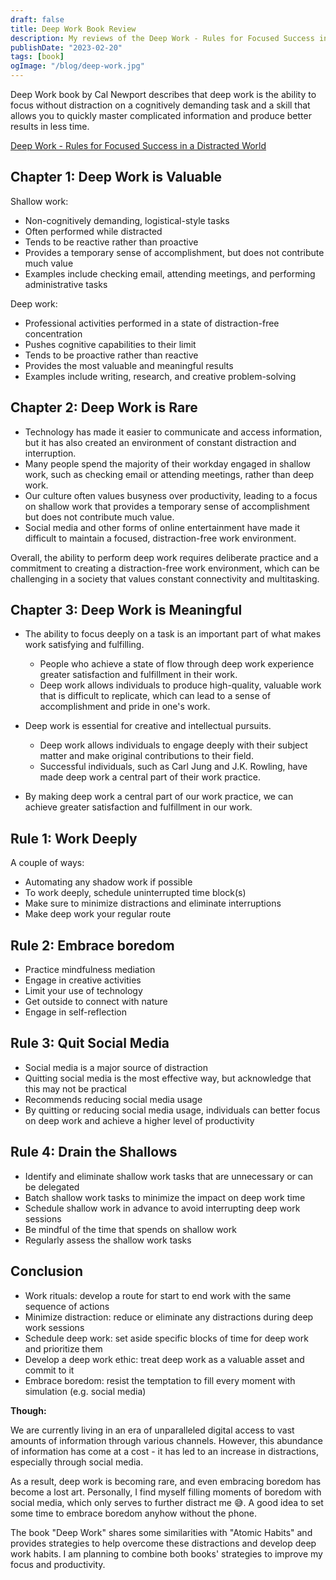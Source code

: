 ```yaml
---
draft: false
title: Deep Work Book Review
description: My reviews of the Deep Work - Rules for Focused Success in a Distracted World book by Cal Newport
publishDate: "2023-02-20"
tags: [book]
ogImage: "/blog/deep-work.jpg"
---
```


<!-- ![Deep Work](/blog/deep-work.jpg) -->

Deep Work book by Cal Newport describes that deep work is the ability to focus without distraction on a cognitively demanding task and a skill that allows you to quickly master complicated information and produce better results in less time.

[Deep Work - Rules for Focused Success in a Distracted World](https://www.calnewport.com/books/deep-work/)

## Chapter 1: Deep Work is Valuable

Shallow work:

- Non-cognitively demanding, logistical-style tasks
- Often performed while distracted
- Tends to be reactive rather than proactive
- Provides a temporary sense of accomplishment, but does not contribute much value
- Examples include checking email, attending meetings, and performing administrative tasks

Deep work:

- Professional activities performed in a state of distraction-free concentration
- Pushes cognitive capabilities to their limit
- Tends to be proactive rather than reactive
- Provides the most valuable and meaningful results
- Examples include writing, research, and creative problem-solving

## Chapter 2: Deep Work is Rare

- Technology has made it easier to communicate and access information, but it has also created an environment of constant distraction and interruption.
- Many people spend the majority of their workday engaged in shallow work, such as checking email or attending meetings, rather than deep work.
- Our culture often values busyness over productivity, leading to a focus on shallow work that provides a temporary sense of accomplishment but does not contribute much value.
- Social media and other forms of online entertainment have made it difficult to maintain a focused, distraction-free work environment.

Overall, the ability to perform deep work requires deliberate practice and a commitment to creating a distraction-free work environment, which can be challenging in a society that values constant connectivity and multitasking.

## Chapter 3: Deep Work is Meaningful

- The ability to focus deeply on a task is an important part of what makes work satisfying and fulfilling.

  - People who achieve a state of flow through deep work experience greater satisfaction and fulfillment in their work.
  - Deep work allows individuals to produce high-quality, valuable work that is difficult to replicate, which can lead to a sense of accomplishment and pride in one's work.

- Deep work is essential for creative and intellectual pursuits.

  - Deep work allows individuals to engage deeply with their subject matter and make original contributions to their field.
  - Successful individuals, such as Carl Jung and J.K. Rowling, have made deep work a central part of their work practice.

- By making deep work a central part of our work practice, we can achieve greater satisfaction and fulfillment in our work.

## Rule 1: Work Deeply

A couple of ways:

- Automating any shadow work if possible
- To work deeply, schedule uninterrupted time block(s)
- Make sure to minimize distractions and eliminate interruptions
- Make deep work your regular route

## Rule 2: Embrace boredom

- Practice mindfulness mediation
- Engage in creative activities
- Limit your use of technology
- Get outside to connect with nature
- Engage in self-reflection

## Rule 3: Quit Social Media

- Social media is a major source of distraction
- Quitting social media is the most effective way, but acknowledge that this may not be practical
- Recommends reducing social media usage
- By quitting or reducing social media usage, individuals can better focus on deep work and achieve a higher level of productivity

## Rule 4: Drain the Shallows

- Identify and eliminate shallow work tasks that are unnecessary or can be delegated
- Batch shallow work tasks to minimize the impact on deep work time
- Schedule shallow work in advance to avoid interrupting deep work sessions
- Be mindful of the time that spends on shallow work
- Regularly assess the shallow work tasks

## Conclusion

- Work rituals: develop a route for start to end work with the same sequence of actions
- Minimize distraction: reduce or eliminate any distractions during deep work sessions
- Schedule deep work: set aside specific blocks of time for deep work and prioritize them
- Develop a deep work ethic: treat deep work as a valuable asset and commit to it
- Embrace boredom: resist the temptation to fill every moment with simulation (e.g. social media)

**Though:**

We are currently living in an era of unparalleled digital access to vast amounts of information through various channels. However, this abundance of information has come at a cost - it has led to an increase in distractions, especially through social media.

As a result, deep work is becoming rare, and even embracing boredom has become a lost art. Personally, I find myself filling moments of boredom with social media, which only serves to further distract me 😅. A good idea to set some time to embrace boredom anyhow without the phone.

The book "Deep Work" shares some similarities with "Atomic Habits" and provides strategies to help overcome these distractions and develop deep work habits. I am planning to combine both books' strategies to improve my focus and productivity.
